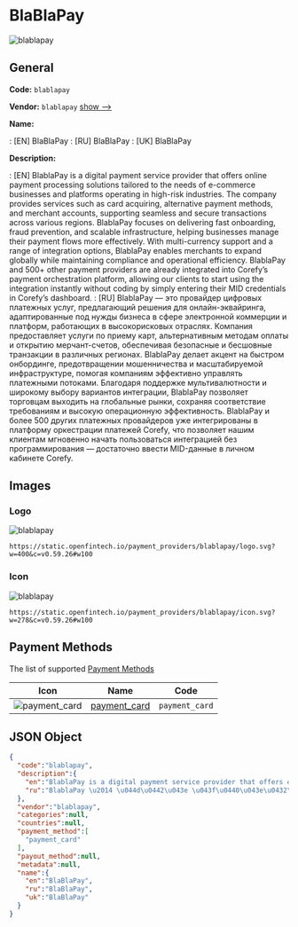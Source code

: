 
# BlaBlaPay 
![blablapay](https://static.openfintech.io/payment_providers/blablapay/logo.svg?w=400&c=v0.59.26#w100)  

## General 
 
**Code:** `blablapay` 
 
**Vendor:** `blablapay` [show -->](/vendors/blablapay/) 
 
**Name:** 
 
:	[EN] BlaBlaPay 
:	[RU] BlaBlaPay 
:	[UK] BlaBlaPay 
 
**Description:** 
 
: [EN] BlablaPay is a digital payment service provider that offers online payment processing solutions tailored to the needs of e-commerce businesses and platforms operating in high-risk industries. The company provides services such as card acquiring, alternative payment methods, and merchant accounts, supporting seamless and secure transactions across various regions. BlablaPay focuses on delivering fast onboarding, fraud prevention, and scalable infrastructure, helping businesses manage their payment flows more effectively. With multi-currency support and a range of integration options, BlablaPay enables merchants to expand globally while maintaining compliance and operational efficiency. BlablaPay and 500+ other payment providers are already integrated into Corefy’s payment orchestration platform, allowing our clients to start using the integration instantly without coding by simply entering their MID credentials in Corefy’s dashboard. 
: [RU] BlablaPay — это провайдер цифровых платежных услуг, предлагающий решения для онлайн-эквайринга, адаптированные под нужды бизнеса в сфере электронной коммерции и платформ, работающих в высокорисковых отраслях. Компания предоставляет услуги по приему карт, альтернативным методам оплаты и открытию мерчант-счетов, обеспечивая безопасные и бесшовные транзакции в различных регионах. BlablaPay делает акцент на быстром онбординге, предотвращении мошенничества и масштабируемой инфраструктуре, помогая компаниям эффективно управлять платежными потоками. Благодаря поддержке мультивалютности и широкому выбору вариантов интеграции, BlablaPay позволяет торговцам выходить на глобальные рынки, сохраняя соответствие требованиям и высокую операционную эффективность. BlablaPay и более 500 других платежных провайдеров уже интегрированы в платформу оркестрации платежей Corefy, что позволяет нашим клиентам мгновенно начать пользоваться интеграцией без программирования — достаточно ввести MID-данные в личном кабинете Corefy. 
 

## Images 

### Logo 
 
![blablapay](https://static.openfintech.io/payment_providers/blablapay/logo.svg?w=400&c=v0.59.26#w100)  

```
https://static.openfintech.io/payment_providers/blablapay/logo.svg?w=400&c=v0.59.26#w100
```  

### Icon 
 
![blablapay](https://static.openfintech.io/payment_providers/blablapay/icon.svg?w=278&c=v0.59.26#w100)  

```
https://static.openfintech.io/payment_providers/blablapay/icon.svg?w=278&c=v0.59.26#w100
```  

## Payment Methods 
 
The list of supported [Payment Methods](/payment-methods/) 

|Icon|Name|Code| 
|:---:|:---:|:---:| 
|![payment_card](https://static.openfintech.io/payment_methods/payment_card/icon.svg?w=278&c=v0.59.26#w100) |[payment_card](/payment-methods/payment_card/)|`payment_card`| 
 

## JSON Object 

```json
{
  "code":"blablapay",
  "description":{
    "en":"BlablaPay is a digital payment service provider that offers online payment processing solutions tailored to the needs of e-commerce businesses and platforms operating in high-risk industries. The company provides services such as card acquiring, alternative payment methods, and merchant accounts, supporting seamless and secure transactions across various regions. BlablaPay focuses on delivering fast onboarding, fraud prevention, and scalable infrastructure, helping businesses manage their payment flows more effectively. With multi-currency support and a range of integration options, BlablaPay enables merchants to expand globally while maintaining compliance and operational efficiency. BlablaPay and 500+ other payment providers are already integrated into Corefy\u2019s payment orchestration platform, allowing our clients to start using the integration instantly without coding by simply entering their MID credentials in Corefy\u2019s dashboard.",
    "ru":"BlablaPay \u2014 \u044d\u0442\u043e \u043f\u0440\u043e\u0432\u0430\u0439\u0434\u0435\u0440 \u0446\u0438\u0444\u0440\u043e\u0432\u044b\u0445 \u043f\u043b\u0430\u0442\u0435\u0436\u043d\u044b\u0445 \u0443\u0441\u043b\u0443\u0433, \u043f\u0440\u0435\u0434\u043b\u0430\u0433\u0430\u044e\u0449\u0438\u0439 \u0440\u0435\u0448\u0435\u043d\u0438\u044f \u0434\u043b\u044f \u043e\u043d\u043b\u0430\u0439\u043d-\u044d\u043a\u0432\u0430\u0439\u0440\u0438\u043d\u0433\u0430, \u0430\u0434\u0430\u043f\u0442\u0438\u0440\u043e\u0432\u0430\u043d\u043d\u044b\u0435 \u043f\u043e\u0434 \u043d\u0443\u0436\u0434\u044b \u0431\u0438\u0437\u043d\u0435\u0441\u0430 \u0432 \u0441\u0444\u0435\u0440\u0435 \u044d\u043b\u0435\u043a\u0442\u0440\u043e\u043d\u043d\u043e\u0439 \u043a\u043e\u043c\u043c\u0435\u0440\u0446\u0438\u0438 \u0438 \u043f\u043b\u0430\u0442\u0444\u043e\u0440\u043c, \u0440\u0430\u0431\u043e\u0442\u0430\u044e\u0449\u0438\u0445 \u0432 \u0432\u044b\u0441\u043e\u043a\u043e\u0440\u0438\u0441\u043a\u043e\u0432\u044b\u0445 \u043e\u0442\u0440\u0430\u0441\u043b\u044f\u0445. \u041a\u043e\u043c\u043f\u0430\u043d\u0438\u044f \u043f\u0440\u0435\u0434\u043e\u0441\u0442\u0430\u0432\u043b\u044f\u0435\u0442 \u0443\u0441\u043b\u0443\u0433\u0438 \u043f\u043e \u043f\u0440\u0438\u0435\u043c\u0443 \u043a\u0430\u0440\u0442, \u0430\u043b\u044c\u0442\u0435\u0440\u043d\u0430\u0442\u0438\u0432\u043d\u044b\u043c \u043c\u0435\u0442\u043e\u0434\u0430\u043c \u043e\u043f\u043b\u0430\u0442\u044b \u0438 \u043e\u0442\u043a\u0440\u044b\u0442\u0438\u044e \u043c\u0435\u0440\u0447\u0430\u043d\u0442-\u0441\u0447\u0435\u0442\u043e\u0432, \u043e\u0431\u0435\u0441\u043f\u0435\u0447\u0438\u0432\u0430\u044f \u0431\u0435\u0437\u043e\u043f\u0430\u0441\u043d\u044b\u0435 \u0438 \u0431\u0435\u0441\u0448\u043e\u0432\u043d\u044b\u0435 \u0442\u0440\u0430\u043d\u0437\u0430\u043a\u0446\u0438\u0438 \u0432 \u0440\u0430\u0437\u043b\u0438\u0447\u043d\u044b\u0445 \u0440\u0435\u0433\u0438\u043e\u043d\u0430\u0445. BlablaPay \u0434\u0435\u043b\u0430\u0435\u0442 \u0430\u043a\u0446\u0435\u043d\u0442 \u043d\u0430 \u0431\u044b\u0441\u0442\u0440\u043e\u043c \u043e\u043d\u0431\u043e\u0440\u0434\u0438\u043d\u0433\u0435, \u043f\u0440\u0435\u0434\u043e\u0442\u0432\u0440\u0430\u0449\u0435\u043d\u0438\u0438 \u043c\u043e\u0448\u0435\u043d\u043d\u0438\u0447\u0435\u0441\u0442\u0432\u0430 \u0438 \u043c\u0430\u0441\u0448\u0442\u0430\u0431\u0438\u0440\u0443\u0435\u043c\u043e\u0439 \u0438\u043d\u0444\u0440\u0430\u0441\u0442\u0440\u0443\u043a\u0442\u0443\u0440\u0435, \u043f\u043e\u043c\u043e\u0433\u0430\u044f \u043a\u043e\u043c\u043f\u0430\u043d\u0438\u044f\u043c \u044d\u0444\u0444\u0435\u043a\u0442\u0438\u0432\u043d\u043e \u0443\u043f\u0440\u0430\u0432\u043b\u044f\u0442\u044c \u043f\u043b\u0430\u0442\u0435\u0436\u043d\u044b\u043c\u0438 \u043f\u043e\u0442\u043e\u043a\u0430\u043c\u0438. \u0411\u043b\u0430\u0433\u043e\u0434\u0430\u0440\u044f \u043f\u043e\u0434\u0434\u0435\u0440\u0436\u043a\u0435 \u043c\u0443\u043b\u044c\u0442\u0438\u0432\u0430\u043b\u044e\u0442\u043d\u043e\u0441\u0442\u0438 \u0438 \u0448\u0438\u0440\u043e\u043a\u043e\u043c\u0443 \u0432\u044b\u0431\u043e\u0440\u0443 \u0432\u0430\u0440\u0438\u0430\u043d\u0442\u043e\u0432 \u0438\u043d\u0442\u0435\u0433\u0440\u0430\u0446\u0438\u0438, BlablaPay \u043f\u043e\u0437\u0432\u043e\u043b\u044f\u0435\u0442 \u0442\u043e\u0440\u0433\u043e\u0432\u0446\u0430\u043c \u0432\u044b\u0445\u043e\u0434\u0438\u0442\u044c \u043d\u0430 \u0433\u043b\u043e\u0431\u0430\u043b\u044c\u043d\u044b\u0435 \u0440\u044b\u043d\u043a\u0438, \u0441\u043e\u0445\u0440\u0430\u043d\u044f\u044f \u0441\u043e\u043e\u0442\u0432\u0435\u0442\u0441\u0442\u0432\u0438\u0435 \u0442\u0440\u0435\u0431\u043e\u0432\u0430\u043d\u0438\u044f\u043c \u0438 \u0432\u044b\u0441\u043e\u043a\u0443\u044e \u043e\u043f\u0435\u0440\u0430\u0446\u0438\u043e\u043d\u043d\u0443\u044e \u044d\u0444\u0444\u0435\u043a\u0442\u0438\u0432\u043d\u043e\u0441\u0442\u044c. BlablaPay \u0438 \u0431\u043e\u043b\u0435\u0435 500 \u0434\u0440\u0443\u0433\u0438\u0445 \u043f\u043b\u0430\u0442\u0435\u0436\u043d\u044b\u0445 \u043f\u0440\u043e\u0432\u0430\u0439\u0434\u0435\u0440\u043e\u0432 \u0443\u0436\u0435 \u0438\u043d\u0442\u0435\u0433\u0440\u0438\u0440\u043e\u0432\u0430\u043d\u044b \u0432 \u043f\u043b\u0430\u0442\u0444\u043e\u0440\u043c\u0443 \u043e\u0440\u043a\u0435\u0441\u0442\u0440\u0430\u0446\u0438\u0438 \u043f\u043b\u0430\u0442\u0435\u0436\u0435\u0439 Corefy, \u0447\u0442\u043e \u043f\u043e\u0437\u0432\u043e\u043b\u044f\u0435\u0442 \u043d\u0430\u0448\u0438\u043c \u043a\u043b\u0438\u0435\u043d\u0442\u0430\u043c \u043c\u0433\u043d\u043e\u0432\u0435\u043d\u043d\u043e \u043d\u0430\u0447\u0430\u0442\u044c \u043f\u043e\u043b\u044c\u0437\u043e\u0432\u0430\u0442\u044c\u0441\u044f \u0438\u043d\u0442\u0435\u0433\u0440\u0430\u0446\u0438\u0435\u0439 \u0431\u0435\u0437 \u043f\u0440\u043e\u0433\u0440\u0430\u043c\u043c\u0438\u0440\u043e\u0432\u0430\u043d\u0438\u044f \u2014 \u0434\u043e\u0441\u0442\u0430\u0442\u043e\u0447\u043d\u043e \u0432\u0432\u0435\u0441\u0442\u0438 MID-\u0434\u0430\u043d\u043d\u044b\u0435 \u0432 \u043b\u0438\u0447\u043d\u043e\u043c \u043a\u0430\u0431\u0438\u043d\u0435\u0442\u0435 Corefy."
  },
  "vendor":"blablapay",
  "categories":null,
  "countries":null,
  "payment_method":[
    "payment_card"
  ],
  "payout_method":null,
  "metadata":null,
  "name":{
    "en":"BlaBlaPay",
    "ru":"BlaBlaPay",
    "uk":"BlaBlaPay"
  }
}
```  
